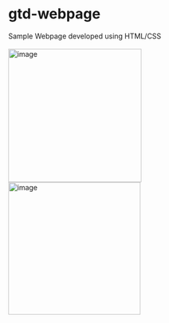 # gtd-webpage
Sample Webpage developed using HTML/CSS
<br>
<br>
<img width="267" alt="image" src="https://user-images.githubusercontent.com/87272023/180257217-6a7b364a-3072-4f90-9a45-91a5694eb5e9.png">
<br>
<img width="265" alt="image" src="https://user-images.githubusercontent.com/87272023/180257327-34096b93-b75d-47ab-8012-98cee25da8bb.png">
